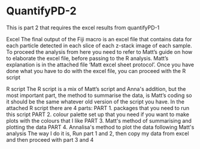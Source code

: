 # QuantifyPD-2
This is part 2 that requires the excel results from quantifyPD-1

Excel
The final output of the Fiji macro is an excel file that contains data for each particle detected in each slice of each z-stack image of each sample. To proceed the analysis from here you need to refer to Matt’s guide on how to elaborate the excel file, before passing to the R analysis. Matt’s explanation is in the attached file ‘Matt excel sheet protocol’.
Once you have done what you have to do with the excel file, you can proceed with the R script

R script
The R script is a mix of Matt’s script and Anna's addition, but the most important part, the method to summarise the data, is Matt’s coding so it should be the same whatever old version of the script you have.
In the attached R script there are 4 parts:
PART 1. packages that you need to run this script
PART 2. colour palette set up that you need if you want to make plots with the colours that I like
PART 3. Matt's method of summarising and plotting the data
PART 4. Annalisa's method to plot the data following Matt's analysis
The way I do it is, Run part 1 and 2, then copy my data from excel and then proceed with part 3 and 4
